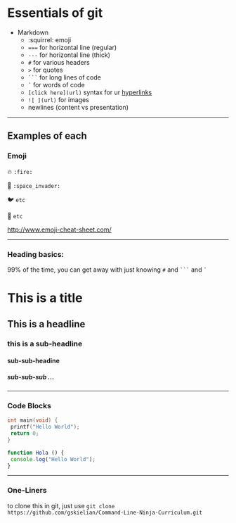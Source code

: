 # Essentials of git

* Markdown
  * :squirrel: emoji
  * `===` for horizontal line (regular)
  * `---` for horizontal line (thick)
  * `#` for various headers
  * `>` for quotes
  * <code>&#96;&#96;&#96;</code> for long lines of code
  * ``` ` ``` for words of code
  * `[click here](url)` syntax for ur [hyperlinks](https://help.github.com/articles/markdown-basics)
  * `![ ](url)` for images
  * newlines (content vs presentation)

---

## Examples of each

### Emoji

:fire: 
`:fire:`

:space_invader: 
`:space_invader:`

:bird: 
`etc`

:cherry_blossom: 
`etc`

http://www.emoji-cheat-sheet.com/

---

### Heading basics:

99% of the time, you can get away with just knowing `#` and <code>&#96;&#96;&#96;</code> and 
  ``` ` ```

# This is a title
## This is a headline
### this is a sub-headline
#### sub-sub-headine
##### sub-sub-sub ...

---

### Code Blocks

```C
int main(void) {
 printf("Hello World");
 return 0;
}
```

```Javascript
function Hola () {
 console.log("Hello World");
}

```

---

### One-Liners

to clone this in git, just use `git clone https://github.com/gskielian/Command-Line-Ninja-Curriculum.git`
